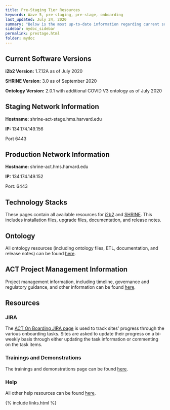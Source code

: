 ```yaml
---
title: Pre-Staging Tier Resources
keywords: Wave 5, pre-staging, pre-stage, onboarding
last_updated: July 24, 2020
summary: "Below is the most up-to-date information regarding current software, network, and technology requirements for pre-staging/onboarding sites."
sidebar: mydoc_sidebar
permalink: prestage.html
folder: mydoc
---
```


## Current Software Versions
**i2b2 Version:** 1.7.12A as of July 2020

**SHRINE Version:** 3.0 as of September 2020 

**Ontology Version:** 2.0.1 with additional COVID V3 ontology as of July 2020  

## Staging Network Information 
**Hostname:** shrine-act-stage.hms.harvard.edu 

**IP:** 134.174.149.156 

Port 6443 

## Production Network Information 
**Hostname:** shrine-act.hms.harvard.edu 

**IP:** 134.174.149.152 

Port: 6443 

## Technology Stacks
These pages contain all available resources for [i2b2](/ACT-Network/i2b2.html) and [SHRINE](/ACT-Network/shrine.html). This includes installation files, upgrade files, documentation, and release notes.

## Ontology
All ontology resources (including ontology files, ETL, documentation, and release notes) can be found [here](/ACT-Network/ontology.html).

## ACT Project Management Information
Project management information, including timeline, governance and regulatory guidance, and other information can be found [here](/ACT-Network/project_managers.html).

## Resources
### JIRA
The [ACT On Boarding JIRA page](https://actnetwork.atlassian.net/projects/AOB/summary) is used to track sites' progress through the various onboarding tasks. Sites are asked to update their progress on a bi-weekly basis through either updating the task information or commenting on the task items.  

### Trainings and Demonstrations
The trainings and demonstrations page can be found [here](/ACT-Network/trainings.html).

### Help
All other help resources can be found [here](/ACT-Network/help.html).

{% include links.html %}
